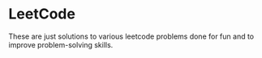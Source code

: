 # LeetCode

These are just solutions to various leetcode problems done for fun and to improve problem-solving skills.
